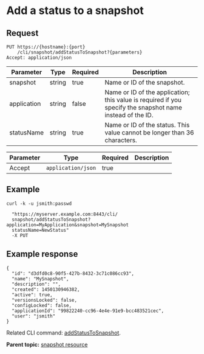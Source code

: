 # Add a status to a snapshot

## Request

```
PUT https://{hostname}:{port}
    /cli/snapshot/addStatusToSnapshot?{parameters}
Accept: application/json

```

|Parameter|Type|Required|Description|
|---------|----|--------|-----------|
|snapshot|string|true|Name or ID of the snapshot.|
|application|string|false|Name or ID of the application; this value is required if you specify the snapshot name instead of the ID.|
|statusName|string|true|Name or ID of the status. This value cannot be longer than 36 characters.|

|Parameter|Type|Required|Description|
|---------|----|--------|-----------|
|Accept|`application/json`|true| |

## Example

```
curl -k -u jsmith:passwd 
   
  "https://myserver.example.com:8443/cli/
  snapshot/addStatusToSnapshot?application=MyApplication&snapshot=MySnapshot
  statusName=NewStatus" 
  -X PUT

```

## Example response

```
{
  "id": "d3dfd0c8-90f5-427b-8432-3c71c086cc93",
  "name": "MySnapshot",
  "description": "",
  "created": 1450130946382,
  "active": true,
  "versionsLocked": false,
  "configLocked": false,
  "applicationId": "99822240-cc96-4e4e-91e9-bcc483521cec",
  "user": "jsmith"
}
```

Related CLI command: [addStatusToSnapshot](udclient_addstatustosnapshot.md).

**Parent topic:** [snapshot resource](../../com.udeploy.api.doc/topics/rest_cli_snapshot.md)

